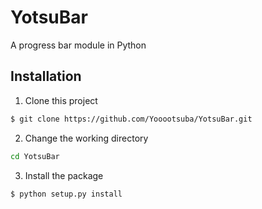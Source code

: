 # YotsuBar

A progress bar module in Python

## Installation

1. Clone this project

```sh
$ git clone https://github.com/Yooootsuba/YotsuBar.git
```

2. Change the working directory

```sh
cd YotsuBar
```

3. Install the package

```sh
$ python setup.py install
```
